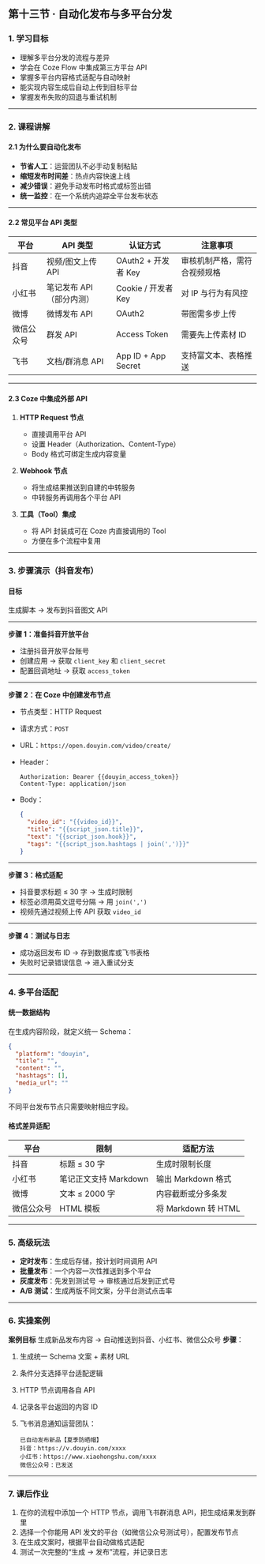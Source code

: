 ## **第十三节 · 自动化发布与多平台分发**

### 1. 学习目标

* 理解多平台分发的流程与差异
* 学会在 Coze Flow 中集成第三方平台 API
* 掌握多平台内容格式适配与自动映射
* 能实现内容生成后自动上传到目标平台
* 掌握发布失败的回退与重试机制

---

### 2. 课程讲解

#### 2.1 为什么要自动化发布

* **节省人工**：运营团队不必手动复制粘贴
* **缩短发布时间差**：热点内容快速上线
* **减少错误**：避免手动发布时格式或标签出错
* **统一监控**：在一个系统内追踪全平台发布状态

---

#### 2.2 常见平台 API 类型

| 平台    | API 类型         | 认证方式                | 注意事项           |
| ----- | -------------- | ------------------- | -------------- |
| 抖音    | 视频/图文上传 API    | OAuth2 + 开发者 Key    | 审核机制严格，需符合视频规格 |
| 小红书   | 笔记发布 API（部分内测） | Cookie / 开发者 Key    | 对 IP 与行为有风控    |
| 微博    | 微博发布 API       | OAuth2              | 带图需多步上传        |
| 微信公众号 | 群发 API         | Access Token        | 需要先上传素材 ID     |
| 飞书    | 文档/群消息 API     | App ID + App Secret | 支持富文本、表格推送     |

---

#### 2.3 Coze 中集成外部 API

1. **HTTP Request 节点**

   * 直接调用平台 API
   * 设置 Header（Authorization、Content-Type）
   * Body 格式可绑定生成内容变量
2. **Webhook 节点**

   * 将生成结果推送到自建的中转服务
   * 中转服务再调用各个平台 API
3. **工具（Tool）集成**

   * 将 API 封装成可在 Coze 内直接调用的 Tool
   * 方便在多个流程中复用

---

### 3. 步骤演示（抖音发布）

#### 目标

生成脚本 → 发布到抖音图文 API

---

**步骤 1：准备抖音开放平台**

* 注册抖音开放平台账号
* 创建应用 → 获取 `client_key` 和 `client_secret`
* 配置回调地址 → 获取 `access_token`

---

**步骤 2：在 Coze 中创建发布节点**

* 节点类型：HTTP Request
* 请求方式：`POST`
* URL：`https://open.douyin.com/video/create/`
* Header：

  ```
  Authorization: Bearer {{douyin_access_token}}
  Content-Type: application/json
  ```
* Body：

  ```json
  {
    "video_id": "{{video_id}}",
    "title": "{{script_json.title}}",
    "text": "{{script_json.hook}}",
    "tags": "{{script_json.hashtags | join(',')}}"
  }
  ```

---

**步骤 3：格式适配**

* 抖音要求标题 ≤ 30 字 → 生成时限制
* 标签必须用英文逗号分隔 → 用 `join(',')`
* 视频先通过视频上传 API 获取 `video_id`

---

**步骤 4：测试与日志**

* 成功返回发布 ID → 存到数据库或飞书表格
* 失败时记录错误信息 → 进入重试分支

---

### 4. 多平台适配

#### 统一数据结构

在生成内容阶段，就定义统一 Schema：

```json
{
  "platform": "douyin",
  "title": "",
  "content": "",
  "hashtags": [],
  "media_url": ""
}
```

不同平台发布节点只需要映射相应字段。

#### 格式差异适配

| 平台    | 限制              | 适配方法              |
| ----- | --------------- | ----------------- |
| 抖音    | 标题 ≤ 30 字       | 生成时限制长度           |
| 小红书   | 笔记正文支持 Markdown | 输出 Markdown 格式    |
| 微博    | 文本 ≤ 2000 字     | 内容截断或分多条发         |
| 微信公众号 | HTML 模板         | 将 Markdown 转 HTML |

---

### 5. 高级玩法

* **定时发布**：生成后存储，按计划时间调用 API
* **批量发布**：一个内容一次性推送到多个平台
* **灰度发布**：先发到测试号 → 审核通过后发到正式号
* **A/B 测试**：生成两版不同文案，分平台测试点击率

---

### 6. 实操案例

**案例目标**
生成新品发布内容 → 自动推送到抖音、小红书、微信公众号
**步骤**：

1. 生成统一 Schema 文案 + 素材 URL
2. 条件分支选择平台适配逻辑
3. HTTP 节点调用各自 API
4. 记录各平台返回的内容 ID
5. 飞书消息通知运营团队：

   ```
   已自动发布新品【夏季防晒帽】
   抖音：https://v.douyin.com/xxxx
   小红书：https://www.xiaohongshu.com/xxxx
   微信公众号：已发送
   ```

---

### 7. 课后作业

1. 在你的流程中添加一个 HTTP 节点，调用飞书群消息 API，把生成结果发到群里
2. 选择一个你能用 API 发文的平台（如微信公众号测试号），配置发布节点
3. 在生成文案时，根据平台自动做格式适配
4. 测试一次完整的“生成 → 发布”流程，并记录日志


